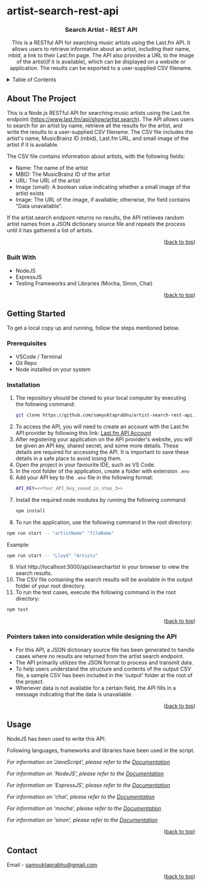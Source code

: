 # artist-search-rest-api

<a name="readme-top"></a>
<h3 align="center" name="readme-top">Search Artist - REST API</h3>

  <p align="center">
    This is a RESTful API for searching music artists using the Last.fm API. It allows users to retrieve information about an artist, including their name, mbid, a link to their Last.fm page. The API also provides a URL to the image of the artist(if it is available), which can be displayed on a website or application. The results can be exported to a user-supplied CSV filename.
</p>

<details>
  <summary>Table of Contents</summary>
  <ol>
    <li>
      <a href="#about-the-project">About The Project</a>
      <ul>
        <li><a href="#built-with">Built With</a></li>
      </ul>
    </li>
    <li>
      <a href="#getting-started">Getting Started</a>
      <ul>
        <li><a href="#prerequisites">Prerequisites</a></li>
        <li><a href="#installation">Installation</a></li>
        <li><a href="#pointers-taken-into-consideration-while-designing-the-api">Pointers taken into consideration while designing the API</a></li>
      </ul>
    </li>
    <li><a href="#usage">Usage</a></li>
    <li><a href="#contact">Contact</a></li>
  </ol>
</details>

## About The Project

This is a Node.js RESTful API for searching music artists using the Last.fm endpoint (https://www.last.fm/api/show/artist.search). The API allows users to search for an artist by name, retrieve all the results for the artist, and write the results to a user-supplied CSV filename. The CSV file includes the artist's name, MusicBrainz ID (mbid), Last.fm URL, and small image of the artist if it is available.

The CSV file contains information about artists, with the following fields:

* Name: The name of the artist
* MBID: The MusicBrainz ID of the artist
* URL: The URL of the artist
* Image (small): A boolean value indicating whether a small image of the artist exists
* Image: The URL of the image, if available; otherwise, the field contains "Data unavailable".


If the artist.search endpoint returns no results, the API retrieves random artist names from a JSON dictionary source file and repeats the process until it has gathered a list of artists.

<p align="right">(<a href="#readme-top">back to top</a>)</p>

### Built With

* NodeJS
* ExpressJS
* Testing Frameworks and Libraries (Mocha, Sinon, Chai)

<p align="right">(<a href="#readme-top">back to top</a>)</p>

## Getting Started

To get a local copy up and running, follow the steps mentioned below.

### Prerequisites

* VSCode / Terminal
* Git Repo
* Node installed on your system
### Installation

1. The repository should be cloned to your local computer by executing the following command:
   ```sh
   git clone https://github.com/samyuktaprabhu/artist-search-rest-api.git
   ```
2. To access the API, you will need to create an account with the Last.fm API provider by following this link:
     [Last.fm API Account](https://www.last.fm/api/account/create)
3. After registering your application on the API provider's website, you will be given an API key, shared secret, and some more details. These details are required for accessing the API. It is important to save these details in a safe place to avoid losing them. 
4. Open the project in your favourite IDE, such as VS Code.
5. In the root folder of the application, create a folder with extension `.env`
6. Add your API key to the `.env` file in the following format:
    ```sh
    API_KEY=<<Your_API_Key_saved_in_step_3>> 
    ```
7. Install the required node modules by running the following command:
    ```sh
    npm install
    ```
8. To run the application, use the following command in the root directory:
```sh
npm run start -- "artistName" "fileName"
```
Example: 
```sh
npm run start -- "Lloyd" "Artists"
```
9. Visit http://localhost:3000/api/searchartist in your browser to view the search results.
10. The CSV file containing the search results will be available in the output folder of your root directory.
11. To run the test cases, execute the following command in the root directory:
```sh
npm test
```
<p align="right">(<a href="#readme-top">back to top</a>)</p>

### Pointers taken into consideration while designing the API

* For this API, a JSON dictionary source file has been generated to handle cases where no results are returned from the artist search endpoint.
* The API primarily utilizes the JSON format to process and transmit data.
* To help users understand the structure and contents of the output CSV file, a sample CSV has been included in the 'output' folder at the root of the project.
* Whenever data is not available for a certain field, the API fills in a message indicating that the data is unavailable.

<p align="right">(<a href="#readme-top">back to top</a>)</p>

## Usage

NodeJS has been used to write this API.

Following languages, frameworks and libraries have been used in the script.

_For information on 'JavaScript', please refer to the [Documentation](https://developer.mozilla.org/en-US/docs/Web/JavaScript)_

_For information on 'NodeJS', please refer to the [Documentation](https://nodejs.org/en/docs)_

_For information on 'ExpressJS', please refer to the [Documentation](https://expressjs.com/)_

_For information on 'chai', please refer to the [Documentation](https://www.chaijs.com/)_

_For information on 'mocha', please refer to the [Documentation](https://mochajs.org/)_

_For information on 'sinon', please refer to the [Documentation](https://sinonjs.org/)_

<p align="right">(<a href="#readme-top">back to top</a>)</p>

## Contact

Email - samyuktaprabhu@gmail.com

<p align="right">(<a href="#readme-top">back to top</a>)</p>
